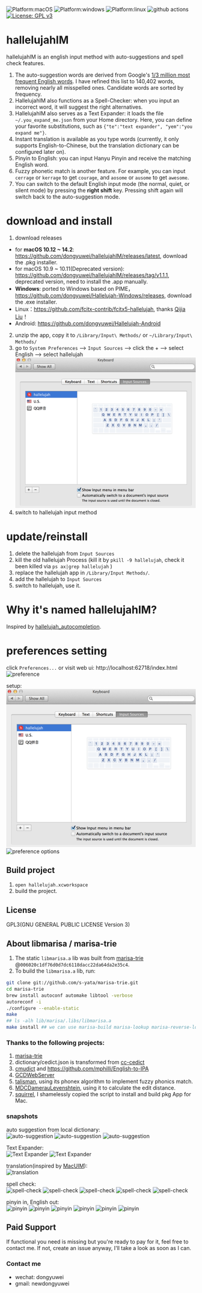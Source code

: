 ![Platform:macOS](https://img.shields.io/badge/platform-macOS-lightgrey)
![Platform:windows](https://img.shields.io/badge/platform-windows-lightgrey)
![Platform:linux](https://img.shields.io/badge/platform-linux-lightgrey)
![github actions](https://github.com/dongyuwei/hallelujahIM/actions/workflows/github-actions-ci.yml/badge.svg)
[![License: GPL v3](https://img.shields.io/badge/License-GPL%20v3-blue.svg)](http://www.gnu.org/licenses/gpl-3.0)

# hallelujahIM

hallelujahIM is an english input method with auto-suggestions and spell check features.

1. The auto-suggestion words are derived from Google's [1/3 million most frequent English words](http://norvig.com/ngrams/count_1w.txt). I have refined this list to 140,402 words, removing nearly all misspelled ones. Candidate words are sorted by frequency.
2. HallelujahIM also functions as a Spell-Checker: when you input an incorrect word, it will suggest the right alternatives.
3. HallelujahIM also serves as a Text Expander: it loads the file `~/.you_expand_me.json` from your Home directory. Here, you can define your favorite substitutions, such as `{"te":"text expander", "yem":"you expand me"}`.
4. Instant translation is available as you type words (currently, it only supports English-to-Chinese, but the translation dictionary can be configured later on).
5. Pinyin to English: you can input Hanyu Pinyin and receive the matching English word.
6. Fuzzy phonetic match is another feature. For example, you can input `cerrage` or `kerrage` to get `courage`, and `aosome` or `ausome` to get `awesome`.
7. You can switch to the default English input mode (the normal, quiet, or silent mode) by pressing the **right shift** key. Pressing shift again will switch back to the auto-suggestion mode.

# download and install

1. download releases

- for **macOS 10.12 ~ 14.2**: https://github.com/dongyuwei/hallelujahIM/releases/latest, download the .pkg installer.
- for macOS 10.9 ~ 10.11(Deprecated version): https://github.com/dongyuwei/hallelujahIM/releases/tag/v1.1.1, deprecated version, need to install the .app manually.
- **Windows**: ported to Windows based on PIME，https://github.com/dongyuwei/Hallelujah-Windows/releases, download the .exe installer.
- Linux：https://github.com/fcitx-contrib/fcitx5-hallelujah, thanks [Qijia Liu](https://github.com/eagleoflqj)！
- Android: https://github.com/dongyuwei/Hallelujah-Android

2. unzip the app, copy it to `/Library/Input\ Methods/` or `~/Library/Input\ Methods/`
3. go to `System Preferences` --> `Input Sources` --> click the + --> select English --> select hallelujah
   ![setup](https://github.com/dongyuwei/NumberInput_IMKit_Sample/blob/master/object-c/hallelujahIM/snapshots/setup.png?raw=true)
4. switch to hallelujah input method

# update/reinstall

1. delete the hallelujah from `Input Sources`
2. kill the old hallelujah Process (kill it by `pkill -9 hallelujah`, check it been killed via `ps ax|grep hallelujah` )
3. replace the hallelujah app in `/Library/Input Methods/`.
4. add the hallelujah to `Input Sources`
5. switch to hallelujah, use it.

# Why it's named hallelujahIM?

Inspired by [hallelujah_autocompletion](https://daringfireball.net/2006/10/hallelujah_autocompletion).

# preferences setting

click `Preferences...` or visit web ui: http://localhost:62718/index.html
![preference](https://github.com/dongyuwei/hallelujahIM/blob/master/snapshots/preference.png)

setup:<br/>
![setup](https://github.com/dongyuwei/NumberInput_IMKit_Sample/blob/master/object-c/hallelujahIM/snapshots/setup.png?raw=true)
![preference options](https://github.com/dongyuwei/hallelujahIM/blob/master/snapshots/web-preference.png?raw=true)

## Build project

1. `open hallelujah.xcworkspace`
2. build the project.

## License

GPL3(GNU GENERAL PUBLIC LICENSE Version 3)

## About libmarisa / marisa-trie

1. The static `libmarisa.a` lib was built from [marisa-trie](https://github.com/s-yata/marisa-trie) @`006020c1df76d0d7dc6118dacc22da64da2e35c4`.
2. To build the `libmarisa.a` lib, run:

```bash
git clone git://github.com/s-yata/marisa-trie.git
cd marisa-trie
brew install autoconf automake libtool -verbose
autoreconf -i
./configure --enable-static
make
## ls -alh lib/marisa/.libs/libmarisa.a
make install ## we can use marisa-build marisa-lookup marisa-reverse-lookup marisa-common-prefix-search marisa-predictive-search marisa-dump marisa-benchmark cli commands to do some tests and pre-build the trie data.
```

### Thanks to the following projects:

1. [marisa-trie](https://github.com/s-yata/marisa-trie)
2. dictionary/cedict.json is transformed from [cc-cedict](https://cc-cedict.org/wiki/)
3. [cmudict](http://www.speech.cs.cmu.edu/cgi-bin/cmudict) and https://github.com/mphilli/English-to-IPA
4. [GCDWebServer](https://github.com/swisspol/GCDWebServer)
5. [talisman](https://github.com/Yomguithereal/talisman), using its phonex algorithm to implement fuzzy phonics match.
6. [MDCDamerauLevenshtein](https://github.com/modocache/MDCDamerauLevenshtein), using it to calculate the edit distance.
7. [squirrel](https://github.com/rime/squirrel), I shamelessly copied the script to install and build pkg App for Mac.

### snapshots

auto suggestion from local dictionary:<br/>
![auto-suggestion](https://github.com/dongyuwei/hallelujahIM/blob/master/snapshots/suggestions.png)
![auto-suggestion](https://github.com/dongyuwei/hallelujahIM/blob/master/snapshots/suggestions2.png)
![auto-suggestion](https://github.com/dongyuwei/hallelujahIM/blob/master/snapshots/suggestions3.png)

Text Expander: <br/>
![Text Expander](https://github.com/dongyuwei/hallelujahIM/blob/textExpander/snapshots/text_expander1.png)
![Text Expander](https://github.com/dongyuwei/hallelujahIM/blob/textExpander/snapshots/text_expander2.png)

translation(inspired by [MacUIM](https://github.com/uim/uim/wiki/What%27s-uim%3F)):<br/>
![translation](https://github.com/dongyuwei/hallelujahIM/blob/master/snapshots/translation.png)

spell check:<br/>
![spell-check](https://github.com/dongyuwei/hallelujahIM/blob/master/snapshots/check.png)
![spell-check](https://github.com/dongyuwei/hallelujahIM/blob/master/snapshots/check2.png)
![spell-check](https://github.com/dongyuwei/hallelujahIM/blob/master/snapshots/check3.png)
![spell-check](https://github.com/dongyuwei/hallelujahIM/blob/master/snapshots/check4.png)
![spell-check](https://github.com/dongyuwei/hallelujahIM/blob/master/snapshots/check5.png)

pinyin in, English out: <br/>
![pinyin](https://github.com/dongyuwei/hallelujahIM/blob/master/snapshots/gaoji.png)
![pinyin](https://github.com/dongyuwei/hallelujahIM/blob/master/snapshots/binmayong.png)
![pinyin](https://github.com/dongyuwei/hallelujahIM/blob/master/snapshots/kexikehe.png)
![pinyin](https://github.com/dongyuwei/hallelujahIM/blob/master/snapshots/laozi.png)
![pinyin](https://github.com/dongyuwei/hallelujahIM/blob/master/snapshots/roujiamo.png)
![pinyin](https://github.com/dongyuwei/hallelujahIM/blob/master/snapshots/xiangbudao.png)

## Paid Support

If functional you need is missing but you're ready to pay for it, feel free to contact me. If not, create an issue anyway, I'll take a look as soon as I can.

### Contact me

- wechat: dongyuwei
- gmail: newdongyuwei
